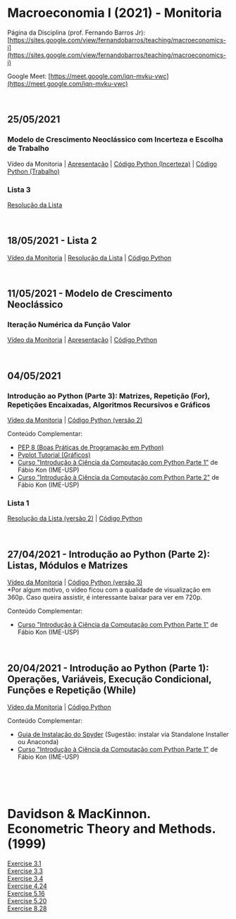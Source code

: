 # Macroeconomia I (2021) - Monitoria
Página da Disciplina (prof. Fernando Barros Jr): [https://sites.google.com/view/fernandobarros/teaching/macroeconomics-i](https://sites.google.com/view/fernandobarros/teaching/macroeconomics-i)

Google Meet: [https://meet.google.com/iqn-mvku-vwc](https://meet.google.com/iqn-mvku-vwc)

<br>

## 25/05/2021
### Modelo de Crescimento Neoclássico com Incerteza e Escolha de Trabalho
Vídeo da Monitoria | [Apresentação](https://fhnishida.github.io/page/AP_Monitoria-6.pdf) | [Código Python (Incerteza)](https://fhnishida.github.io/page/Monitoria-6_incerteza.py) | [Código Python (Trabalho)](https://fhnishida.github.io/page/Monitoria-6_trabalho.py)


### Lista 3
[Resolução da Lista](https://fhnishida.github.io/page/Lista-3_Resolucao.pdf)


<br>

## 18/05/2021 - Lista 2
[Vídeo da Monitoria](https://drive.google.com/file/d/1kC_uHz50KKKsvNhanZYTHbYgCn2Rq89P/view?usp=sharing) | [Resolução da Lista](https://fhnishida.github.io/page/Lista-2_Resolucao.pdf) | [Código Python](https://fhnishida.github.io/page/Lista-2_v2.py)


<br>

## 11/05/2021 - Modelo de Crescimento Neoclássico
### Iteração Numérica da Função Valor
[Vídeo da Monitoria](https://drive.google.com/file/d/1BkVCeyBYiTEgeSIDBRPY06syOTgAFspU/view?usp=sharing) | [Apresentação](https://fhnishida.github.io/page/AP_Monitoria-4.pdf) | [Código Python](https://fhnishida.github.io/page/Monitoria-4.py)


<br>

## 04/05/2021
### Introdução ao Python (Parte 3): Matrizes, Repetição (For), Repetições Encaixadas, Algoritmos Recursivos e Gráficos
[Vídeo da Monitoria](https://drive.google.com/file/d/1zfzCO_3ZojUfUhg53t-ybfd6bWz7_7Js/view?usp=sharing) | [Código Python (versão 2)](https://fhnishida.github.io/page/Monitoria-3_v2.py)

Conteúdo Complementar:
- [PEP 8 (Boas Práticas de Programação em Python)](https://www.python.org/dev/peps/pep-0008/)
- [Pyplot Tutorial (Gráficos)](https://matplotlib.org/2.0.2/users/pyplot_tutorial.html)
- [Curso "Introdução à Ciência da Computação com Python Parte 1"](https://www.coursera.org/learn/ciencia-computacao-python-conceitos) de Fábio Kon (IME-USP)
- [Curso "Introdução à Ciência da Computação com Python Parte 2"](https://www.coursera.org/learn/ciencia-computacao-python-conceitos-2) de Fábio Kon (IME-USP)

### Lista 1
[Resolução da Lista (versão 2)](https://fhnishida.github.io/page/Lista-1_Resolucao_v2.pdf) | [Código Python](https://fhnishida.github.io/page/Lista-1.py)

<br>

## 27/04/2021 - Introdução ao Python (Parte 2): Listas, Módulos e Matrizes
[Vídeo da Monitoria](https://drive.google.com/file/d/15Ua2psUdaOkbKR4JAUqzvCmtPyMsCGdS/view?usp=sharing) | [Código Python (versão 3)](https://fhnishida.github.io/page/Monitoria-2_v3.py)<br>
*Por algum motivo, o vídeo ficou com a qualidade de visualização em 360p. Caso queira assistir, é interessante baixar para ver em 720p.

Conteúdo Complementar:
- [Curso "Introdução à Ciência da Computação com Python Parte 1"](https://www.coursera.org/learn/ciencia-computacao-python-conceitos) de Fábio Kon (IME-USP)

<br>

## 20/04/2021 - Introdução ao Python (Parte 1): Operações, Variáveis, Execução Condicional, Funções e Repetição (While)
[Vídeo da Monitoria](https://drive.google.com/file/d/1a6BmttyjGzxT8b2hMV7Zg6BtJ3b61Lxr/view?usp=sharing) | [Código Python](https://fhnishida.github.io/page/Monitoria-1.py)

Conteúdo Complementar:
- [Guia de Instalação do Spyder](https://docs.spyder-ide.org/current/installation.html) (Sugestão: instalar via Standalone Installer ou Anaconda)
- [Curso "Introdução à Ciência da Computação com Python Parte 1"](https://www.coursera.org/learn/ciencia-computacao-python-conceitos) de Fábio Kon (IME-USP)

<br><br><br>
# Davidson & MacKinnon. Econometric Theory and Methods. (1999)

[Exercise 3.1](https://fhnishida.github.io/homework/ex_3-1_Dadvison-MacKinnon.html)
<br>
[Exercise 3.3](https://fhnishida.github.io/homework/ex_3-3_Dadvison-MacKinnon.html)
<br>
[Exercise 3.4](https://fhnishida.github.io/homework/ex_3-4_Dadvison-MacKinnon.html)
<br>
[Exercise 4.24](https://fhnishida.github.io/homework/ex_4-24_Dadvison-MacKinnon.html)
<br>
[Exercise 5.16](https://fhnishida.github.io/homework/ex_5-16_Dadvison-MacKinnon.html)
<br>
[Exercise 5.20](https://fhnishida.github.io/homework/ex_5-20_Dadvison-MacKinnon.html)
<br>
[Exercise 8.28](https://fhnishida.github.io/homework/ex_8-28_Dadvison-MacKinnon.html)
